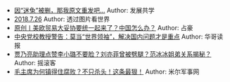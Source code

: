 - [因“迷兔”被删，那我原文重发吧...](http://wechatscope.jmsc.hku.hk:8000/html?fn=gh_5afc18f35ca9_2018-07-27_2651278161_ACrcZpIsUj.y.tar.gz)
Author: 发展共学
- [2018.7.26](http://wechatscope.jmsc.hku.hk:8000/html?fn=gh_cd7075f41e01_2018-07-27_2449961845_zFSY0oePR7.y.tar.gz)
Author: 透过图片看世界
- [原创丨美欧贸易大妥协要统一起来了？中国怎么办？](http://wechatscope.jmsc.hku.hk:8000/html?fn=gh_05d833e54446_2018-07-27_2653895835_0vVNK4zhW6.y.tar.gz)
Author: 占豪
- [中央党校教授警告：莫当“世界领袖”，解决国内问题才是重点](http://wechatscope.jmsc.hku.hk:8000/html?fn=gh_7a402e27f818_2018-07-27_2649690826_aTgvIzxfY2.y.tar.gz)
Author: 华哥读报
- [贾乃亮助理点赞李小璐不要脸？刘亦菲曾被劈腿？范冰冰姐弟关系揭秘？](http://wechatscope.jmsc.hku.hk:8000/html?fn=gh_bcae3e46c50c_2018-07-27_2247513684_unPdSmr92Q.y.tar.gz)
Author: 摇滚客
- [毛主席为何镇得住腐败？不只杀头！这条最狠！](http://wechatscope.jmsc.hku.hk:8000/html?fn=gh_e06f5843f7ac_2018-07-27_2652004391_6xfMvn9RaF.y.tar.gz)
Author: 米尔军事网
